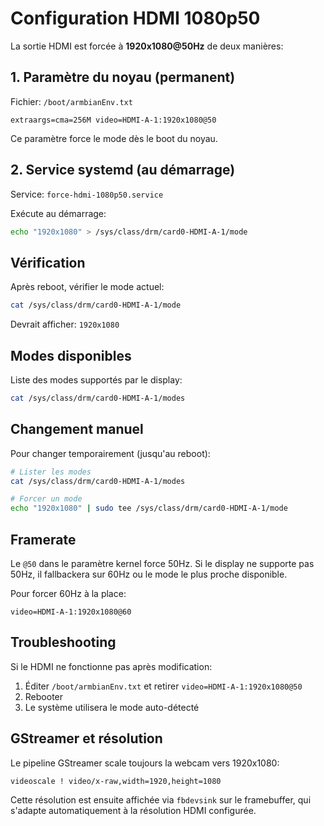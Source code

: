 # Configuration HDMI 1080p50

La sortie HDMI est forcée à **1920x1080@50Hz** de deux manières:

## 1. Paramètre du noyau (permanent)

Fichier: `/boot/armbianEnv.txt`

```
extraargs=cma=256M video=HDMI-A-1:1920x1080@50
```

Ce paramètre force le mode dès le boot du noyau.

## 2. Service systemd (au démarrage)

Service: `force-hdmi-1080p50.service`

Exécute au démarrage:
```bash
echo "1920x1080" > /sys/class/drm/card0-HDMI-A-1/mode
```

## Vérification

Après reboot, vérifier le mode actuel:

```bash
cat /sys/class/drm/card0-HDMI-A-1/mode
```

Devrait afficher: `1920x1080`

## Modes disponibles

Liste des modes supportés par le display:

```bash
cat /sys/class/drm/card0-HDMI-A-1/modes
```

## Changement manuel

Pour changer temporairement (jusqu'au reboot):

```bash
# Lister les modes
cat /sys/class/drm/card0-HDMI-A-1/modes

# Forcer un mode
echo "1920x1080" | sudo tee /sys/class/drm/card0-HDMI-A-1/mode
```

## Framerate

Le `@50` dans le paramètre kernel force 50Hz. Si le display ne supporte pas 50Hz, il fallbackera sur 60Hz ou le mode le plus proche disponible.

Pour forcer 60Hz à la place:
```
video=HDMI-A-1:1920x1080@60
```

## Troubleshooting

Si le HDMI ne fonctionne pas après modification:

1. Éditer `/boot/armbianEnv.txt` et retirer `video=HDMI-A-1:1920x1080@50`
2. Rebooter
3. Le système utilisera le mode auto-détecté

## GStreamer et résolution

Le pipeline GStreamer scale toujours la webcam vers 1920x1080:

```bash
videoscale ! video/x-raw,width=1920,height=1080
```

Cette résolution est ensuite affichée via `fbdevsink` sur le framebuffer, qui s'adapte automatiquement à la résolution HDMI configurée.